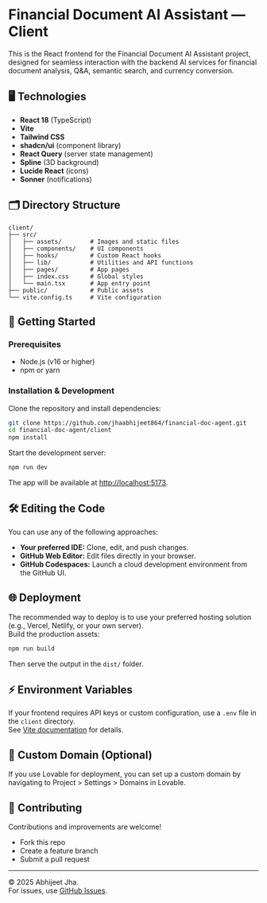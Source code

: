 # Financial Document AI Assistant — Client

This is the React frontend for the Financial Document AI Assistant project, designed for seamless interaction with the backend AI services for financial document analysis, Q&A, semantic search, and currency conversion.

## 🖥️ Technologies

- **React 18** (TypeScript)
- **Vite**
- **Tailwind CSS**
- **shadcn/ui** (component library)
- **React Query** (server state management)
- **Spline** (3D background)
- **Lucide React** (icons)
- **Sonner** (notifications)

## 🗂️ Directory Structure

```
client/
├── src/
│   ├── assets/        # Images and static files
│   ├── components/    # UI components
│   ├── hooks/         # Custom React hooks
│   ├── lib/           # Utilities and API functions
│   ├── pages/         # App pages
│   ├── index.css      # Global styles
│   └── main.tsx       # App entry point
├── public/            # Public assets
└── vite.config.ts     # Vite configuration
```

## 🚀 Getting Started

### Prerequisites

- Node.js (v16 or higher)
- npm or yarn

### Installation & Development

Clone the repository and install dependencies:

```sh
git clone https://github.com/jhaabhijeet864/financial-doc-agent.git
cd financial-doc-agent/client
npm install
```

Start the development server:

```sh
npm run dev
```

The app will be available at [http://localhost:5173](http://localhost:5173).

## 🛠️ Editing the Code

You can use any of the following approaches:

- **Your preferred IDE:** Clone, edit, and push changes.
- **GitHub Web Editor:** Edit files directly in your browser.
- **GitHub Codespaces:** Launch a cloud development environment from the GitHub UI.

## 🌐 Deployment

The recommended way to deploy is to use your preferred hosting solution (e.g., Vercel, Netlify, or your own server).  
Build the production assets:

```sh
npm run build
```

Then serve the output in the `dist/` folder.

## ⚡ Environment Variables

If your frontend requires API keys or custom configuration, use a `.env` file in the `client` directory.  
See [Vite documentation](https://vitejs.dev/guide/env-and-mode.html) for details.

## 📄 Custom Domain (Optional)

If you use Lovable for deployment, you can set up a custom domain by navigating to Project > Settings > Domains in Lovable.

## 🤝 Contributing

Contributions and improvements are welcome!  
- Fork this repo
- Create a feature branch
- Submit a pull request

---

© 2025 Abhijeet Jha.  
For issues, use [GitHub Issues](https://github.com/jhaabhijeet864/financial-doc-agent/issues).
